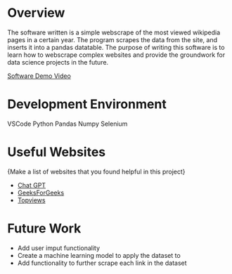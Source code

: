 # Overview
The software written is a simple webscrape of the most viewed wikipedia pages in a certain year. The program scrapes the data from the site, and inserts it into a pandas datatable. The purpose of writing this software is to learn how to webscrape complex websites and provide the groundwork for data science projects in the future. 



[Software Demo Video](https://youtu.be/BN1wh_1kfhc)

# Development Environment

VSCode
Python
Pandas
Numpy
Selenium

# Useful Websites

{Make a list of websites that you found helpful in this project}

- [Chat GPT](https://chat.openai.com/)
- [GeeksForGeeks](https://www.geeksforgeeks.org/selenium-python-tutorial/)
- [Topviews](https://pageviews.wmcloud.org/topviews/?project=en.wikipedia.org&platform=all-access&date=2020&excludes=)

# Future Work
- Add user imput functionality
- Create a machine learning model to apply the dataset to
- Add functionality to further scrape each link in the dataset